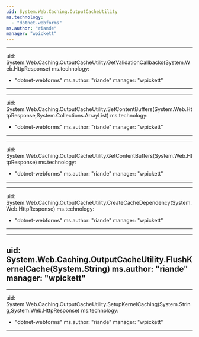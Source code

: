 ```yaml
---
uid: System.Web.Caching.OutputCacheUtility
ms.technology: 
  - "dotnet-webforms"
ms.author: "riande"
manager: "wpickett"
---
```


---
uid: System.Web.Caching.OutputCacheUtility.GetValidationCallbacks(System.Web.HttpResponse)
ms.technology: 
  - "dotnet-webforms"
ms.author: "riande"
manager: "wpickett"
---

---
uid: System.Web.Caching.OutputCacheUtility.SetContentBuffers(System.Web.HttpResponse,System.Collections.ArrayList)
ms.technology: 
  - "dotnet-webforms"
ms.author: "riande"
manager: "wpickett"
---

---
uid: System.Web.Caching.OutputCacheUtility.GetContentBuffers(System.Web.HttpResponse)
ms.technology: 
  - "dotnet-webforms"
ms.author: "riande"
manager: "wpickett"
---

---
uid: System.Web.Caching.OutputCacheUtility.CreateCacheDependency(System.Web.HttpResponse)
ms.technology: 
  - "dotnet-webforms"
ms.author: "riande"
manager: "wpickett"
---

---
uid: System.Web.Caching.OutputCacheUtility.FlushKernelCache(System.String)
ms.author: "riande"
manager: "wpickett"
---

---
uid: System.Web.Caching.OutputCacheUtility.SetupKernelCaching(System.String,System.Web.HttpResponse)
ms.technology: 
  - "dotnet-webforms"
ms.author: "riande"
manager: "wpickett"
---
